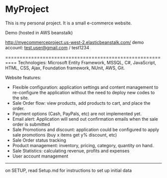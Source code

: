 MyProject
==========================================================
This is my personal project. It is a small e-commerce website. 

Demo (hosted in AWS beanstalk)

http://myecommerceproject.us-west-2.elasticbeanstalk.com/
demo account: test.user@gmail.com / test1234

==========================================================
Technologies: Microsoft Entity Framework, MSSQL, C#, JavaScript, HTML, CSS, Ajax, Foundation framework, NUnit, AWS, Git.

Website features: 
- Flexible configuration: application settings and content management to re-configure the application without the need to deploy new codes to the site. 
- Sale Order flow: view products, add products to cart, and place the order. 
- Payment options (Cash, PayPals, etc) are not implemented yet. 
- Email alert: Application will send out confirmation emails when the sale order is submitted
- Sale Promotions and discount: application could be configured to apply sale promotions (buy x items get y% discount, etc)
- Sale Order status tracking 
- Product management: inventory, pricing, category, quantity on hand. 
- Sale Statistics: calculating revenue, profits and expenses
- User account management

----------------------------------------------------------
on SETUP, read Setup.md for instructions to set up initial data
